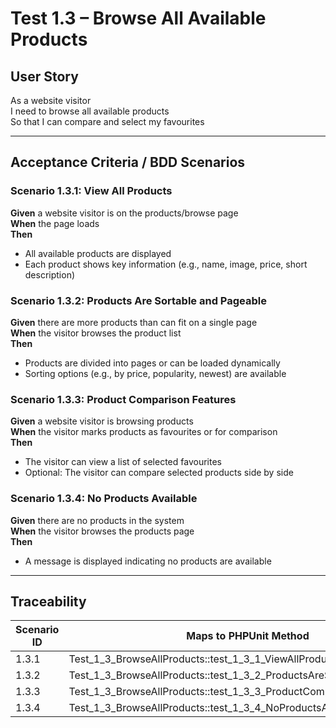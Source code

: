 # Test 1.3 – Browse All Available Products

## User Story
As a website visitor  
I need to browse all available products  
So that I can compare and select my favourites

---

## Acceptance Criteria / BDD Scenarios

### Scenario 1.3.1: View All Products
**Given** a website visitor is on the products/browse page  
**When** the page loads  
**Then**  
- All available products are displayed  
- Each product shows key information (e.g., name, image, price, short description)

### Scenario 1.3.2: Products Are Sortable and Pageable
**Given** there are more products than can fit on a single page  
**When** the visitor browses the product list  
**Then**  
- Products are divided into pages or can be loaded dynamically  
- Sorting options (e.g., by price, popularity, newest) are available

### Scenario 1.3.3: Product Comparison Features
**Given** a website visitor is browsing products  
**When** the visitor marks products as favourites or for comparison  
**Then**  
- The visitor can view a list of selected favourites  
- Optional: The visitor can compare selected products side by side

### Scenario 1.3.4: No Products Available
**Given** there are no products in the system  
**When** the visitor browses the products page  
**Then**  
- A message is displayed indicating no products are available

---

## Traceability

| Scenario ID | Maps to PHPUnit Method                                               |
|-------------|---------------------------------------------------------------------|
| 1.3.1       | Test_1_3_BrowseAllProducts::test_1_3_1_ViewAllProducts              |
| 1.3.2       | Test_1_3_BrowseAllProducts::test_1_3_2_ProductsAreSortableAndPageable |
| 1.3.3       | Test_1_3_BrowseAllProducts::test_1_3_3_ProductComparisonFeatures    |
| 1.3.4       | Test_1_3_BrowseAllProducts::test_1_3_4_NoProductsAvailable          |